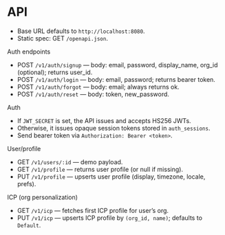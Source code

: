 # API

- Base URL defaults to `http://localhost:8080`.
- Static spec: GET `/openapi.json`.

Auth endpoints
- POST `/v1/auth/signup` — body: email, password, display_name, org_id (optional); returns user_id.
- POST `/v1/auth/login` — body: email, password; returns bearer token.
- POST `/v1/auth/forgot` — body: email; always returns ok.
- POST `/v1/auth/reset` — body: token, new_password.

Auth
- If `JWT_SECRET` is set, the API issues and accepts HS256 JWTs.
- Otherwise, it issues opaque session tokens stored in `auth_sessions`.
- Send bearer token via `Authorization: Bearer <token>`.

User/profile
- GET `/v1/users/:id` — demo payload.
- GET `/v1/profile` — returns user profile (or null if missing).
- PUT `/v1/profile` — upserts user profile (display, timezone, locale, prefs).

ICP (org personalization)
- GET `/v1/icp` — fetches first ICP profile for user’s org.
- PUT `/v1/icp` — upserts ICP profile by `(org_id, name)`; defaults to `Default`.

